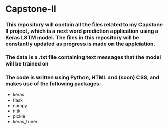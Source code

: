 # Capstone-II
### This repository will contain all the files related to my Capstone II project, which is a next word prediction application using a Keras LSTM model. The files in this repository will be constantly updated as progress is made on the applciation.
### The data is a .txt file containing text messages that the model will be trained on
### The code is written using Python, HTML and (soon) CSS, and makes use of the following packages:
* keras
* flask
* numpy
* nltk
* pickle
* keras_tuner
